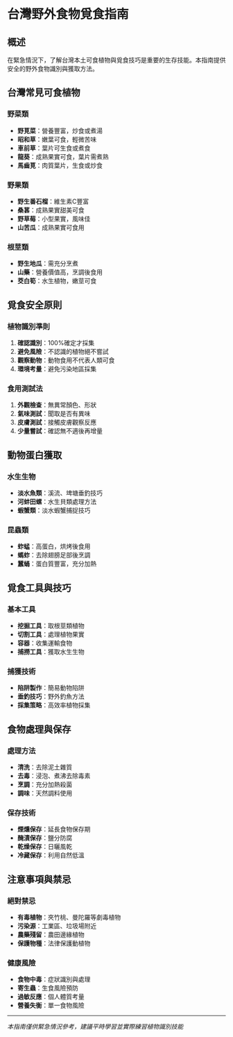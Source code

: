 # 台灣野外食物覓食指南

## 概述

在緊急情況下，了解台灣本土可食植物與覓食技巧是重要的生存技能。本指南提供安全的野外食物識別與獲取方法。

## 台灣常見可食植物

### 野菜類
- **野莧菜**：營養豐富，炒食或煮湯
- **昭和草**：嫩葉可食，輕微苦味
- **車前草**：葉片可生食或煮食
- **龍葵**：成熟果實可食，葉片需煮熟
- **馬齒莧**：肉質葉片，生食或炒食

### 野果類
- **野生番石榴**：維生素C豐富
- **桑葚**：成熟果實甜美可食
- **野草莓**：小型果實，風味佳
- **山苦瓜**：成熟果實可食用

### 根莖類
- **野生地瓜**：需充分烹煮
- **山藥**：營養價值高，烹調後食用
- **茭白筍**：水生植物，嫩莖可食

## 覓食安全原則

### 植物識別準則
1. **確認識別**：100%確定才採集
2. **避免風險**：不認識的植物絕不嘗試
3. **觀察動物**：動物食用不代表人類可食
4. **環境考量**：避免污染地區採集

### 食用測試法
1. **外觀檢查**：無異常顏色、形狀
2. **氣味測試**：聞取是否有異味
3. **皮膚測試**：接觸皮膚觀察反應
4. **少量嘗試**：確認無不適後再增量

## 動物蛋白獲取

### 水生生物
- **淡水魚類**：溪流、埤塘垂釣技巧
- **河蚌田螺**：水生貝類處理方法
- **蝦蟹類**：淡水蝦蟹捕捉技巧

### 昆蟲類
- **蚱蜢**：高蛋白，烘烤後食用
- **螞蚱**：去除翅膀足部後烹調
- **蠶蛹**：蛋白質豐富，充分加熱

## 覓食工具與技巧

### 基本工具
- **挖掘工具**：取根莖類植物
- **切割工具**：處理植物果實
- **容器**：收集運輸食物
- **捕撈工具**：獲取水生生物

### 捕獲技術
- **陷阱製作**：簡易動物陷阱
- **垂釣技巧**：野外釣魚方法
- **採集策略**：高效率植物採集

## 食物處理與保存

### 處理方法
- **清洗**：去除泥土雜質
- **去毒**：浸泡、煮沸去除毒素
- **烹調**：充分加熱殺菌
- **調味**：天然調料使用

### 保存技術
- **煙燻保存**：延長食物保存期
- **醃漬保存**：鹽分防腐
- **乾燥保存**：日曬風乾
- **冷藏保存**：利用自然低溫

## 注意事項與禁忌

### 絕對禁忌
- **有毒植物**：夾竹桃、曼陀羅等劇毒植物
- **污染源**：工業區、垃圾場附近
- **農藥殘留**：農田邊緣植物
- **保護物種**：法律保護動植物

### 健康風險
- **食物中毒**：症狀識別與處理
- **寄生蟲**：生食風險預防
- **過敏反應**：個人體質考量
- **營養失衡**：單一食物風險

---

*本指南僅供緊急情況參考，建議平時學習並實際練習植物識別技能*
